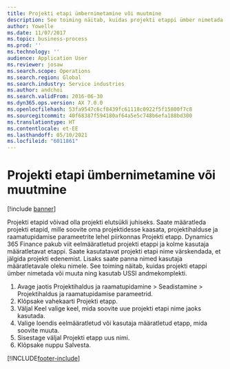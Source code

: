 ```yaml
---
title: Projekti etapi ümbernimetamine või muutmine
description: See toiming näitab, kuidas projekti etappi ümber nimetada või muuta.
author: Yowelle
ms.date: 11/07/2017
ms.topic: business-process
ms.prod: ''
ms.technology: ''
audience: Application User
ms.reviewer: josaw
ms.search.scope: Operations
ms.search.region: Global
ms.search.industry: Service industries
ms.author: andchoi
ms.search.validFrom: 2016-06-30
ms.dyn365.ops.version: AX 7.0.0
ms.openlocfilehash: 53fa9547c6cf8439fc61118c0922f5f15800f7c8
ms.sourcegitcommit: 40f68387f594180af64a5e5c748b6efa188bd300
ms.translationtype: HT
ms.contentlocale: et-EE
ms.lasthandoff: 05/10/2021
ms.locfileid: "6011861"
---
```

# <a name="rename-or-modify-a-project-stage"></a>Projekti etapi ümbernimetamine või muutmine

[!include [banner](../../includes/banner.md)]

Projekti etapid võivad olla projekti elutsükli juhiseks. Saate määratleda projekti etapid, mille soovite oma projektidesse kaasata, projektihalduse ja raamatupidamise parameetrite lehel piirkonnas Projekti etapp. Dynamics 365 Finance pakub viit eelmääratletud projekti etappi ja kolme kasutaja määratletavat etappi. Saate kasutatavat projekti etapi nime värskendada, et jälgida projekti edenemist. Lisaks saate panna nimed kasutaja määratletavale oleku nimele. See toiming näitab, kuidas projekti etappi ümber nimetada või muuta ning kasutab USSI andmekomplekti.

1. Avage jaotis Projektihaldus ja raamatupidamine > Seadistamine > Projektihaldus ja raamatupidamise parameetrid.
2. Klõpsake vahekaarti Projekti etapp.
3. Väljal Keel valige keel, mida soovite uue projekti etapi nime jaoks kasutada.
4. Valige loendis eelmääratletud või kasutaja määratletud etapp, mida soovite muuta. 
5. Sisestage väljal Projekti etapp uus nimi.
6. Klõpsake nuppu Salvesta.


[!INCLUDE[footer-include](../../includes/footer-banner.md)]